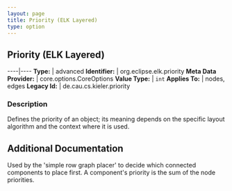 ```yaml
---
layout: page
title: Priority (ELK Layered)
type: option
---
```

## Priority (ELK Layered)

----|----
**Type:** | advanced
**Identifier:** | org.eclipse.elk.priority
**Meta Data Provider:** | core.options.CoreOptions
**Value Type:** | `int`
**Applies To:** | nodes, edges
**Legacy Id:** | de.cau.cs.kieler.priority


### Description
Defines the priority of an object; its meaning depends on the specific layout algorithm and the context where it is used.

## Additional Documentation

Used by the 'simple row graph placer' to decide which connected components to place first. A component's priority is the sum of the node priorities.
